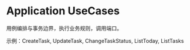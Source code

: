 # Application UseCases

用例编排与事务边界，执行业务规则，调用端口。

示例：CreateTask, UpdateTask, ChangeTaskStatus, ListToday, ListTasks
